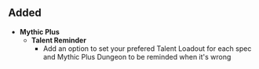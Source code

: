 ## Added

- **Mythic Plus**
  - **Talent Reminder**
    - Add an option to set your prefered Talent Loadout for each spec and Mythic Plus Dungeon to be reminded when it's wrong
